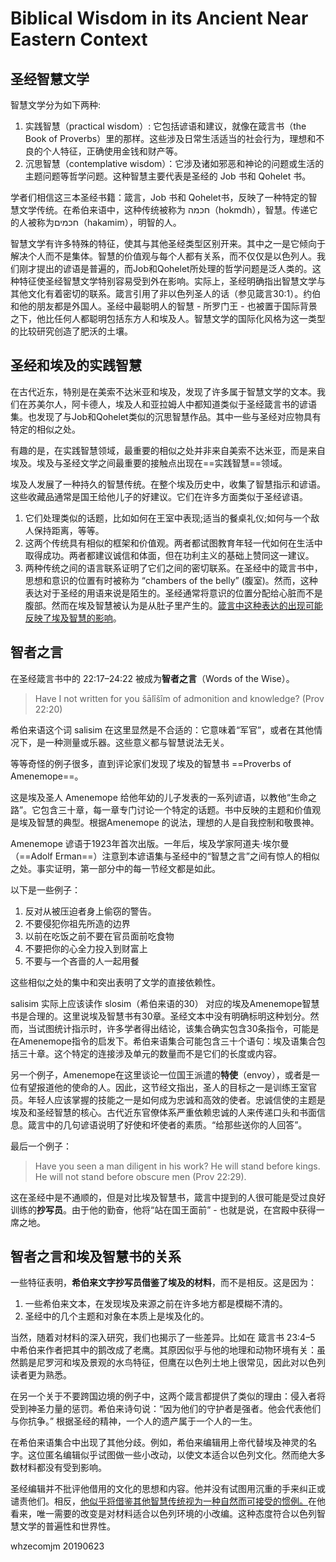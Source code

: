 # Biblical Wisdom in its Ancient Near Eastern Context

## 圣经智慧文学

智慧文学分为如下两种:

1. 实践智慧（practical wisdom）:  它包括谚语和建议，就像在箴言书（the Book of Proverbs）里的那样。这些涉及日常生活适当的社会行为，理想和不良的个人特征，正确使用金钱和财产等。
2. 沉思智慧（contemplative wisdom）：它涉及诸如邪恶和神论的问题或生活的主题问题等哲学问题。这种智慧主要代表是圣经的 Job 书和 Qohelet 书。

学者们相信这三本圣经书籍：箴言，Job 书和 Qohelet书，反映了一种特定的智慧文学传统。在希伯来语中，这种传统被称为 חכמה（hokmdh），智慧。传递它的人被称为חכמים（hakamim），明智的人。

智慧文学有许多特殊的特征，使其与其他圣经类型区别开来。其中之一是它倾向于解决个人而不是集体。智慧的价值观与每个人都有关系，而不仅仅是以色列人。我们刚才提出的谚语是普遍的，而Job和Qohelet所处理的哲学问题是泛人类的。这种特征使圣经智慧文学特别容易受到外在影响。实际上，圣经明确指出智慧文学与其他文化有着密切的联系。箴言引用了非以色列圣人的话（参见箴言30:1）。约伯和他的朋友都是外国人。圣经中最聪明人的智慧 - 所罗门王 - 也被置于国际背景之下，他比任何人都聪明包括东方人和埃及人。智慧文学的国际化风格为这一类型的比较研究创造了肥沃的土壤。



## 圣经和埃及的实践智慧

在古代近东，特别是在美索不达米亚和埃及，发现了许多属于智慧文学的文本。我们在苏美尔人，阿卡德人，埃及人和亚拉姆人中都知道类似于圣经箴言书的谚语集。也发现了与Job和Qohelet类似的沉思智慧作品。其中一些与圣经对应物具有特定的相似之处。

有趣的是，在实践智慧领域，最重要的相似之处并非来自美索不达米亚，而是来自埃及。埃及与圣经文学之间最重要的接触点出现在==实践智慧==领域。

埃及人发展了一种持久的智慧传统。在整个埃及历史中，收集了智慧指示和谚语。这些收藏品通常是国王给他儿子的好建议。它们在许多方面类似于圣经谚语。

1. 它们处理类似的话题，比如如何在王室中表现;适当的餐桌礼仪;如何与一个敌人保持距离，等等。
2. 这两个传统具有相似的框架和价值观。两者都试图教育年轻一代如何在生活中取得成功。两者都建议诚信和体面，但在功利主义的基础上赞同这一建议。
3. 两种传统之间的语言联系证明了它们之间的密切联系。在圣经中的箴言书中，思想和意识的位置有时被称为 “chambers of the belly” (腹室)。然而，这种表达对于圣经的用语来说是陌生的。圣经通常将意识的位置分配给心脏而不是腹部。然而在埃及智慧被认为是从肚子里产生的。<u>箴言中这种表达的出现可能反映了埃及智慧的影响</u>。



## 智者之言

在圣经箴言书中的 22:17–24:22 被成为**智者之言**（Words of the Wise）。

> Have I not written for you šālı̂šı̂m of admonition and knowledge? 
> (Prov 22:20) 

希伯来语这个词 salisim 在这里显然是不合适的：它意味着“军官”，或者在其他情况下，是一种测量或乐器。这些意义都与智慧说法无关。

等等奇怪的例子很多，直到评论家们发现了埃及的智慧书 ==Proverbs of Amenemope==。

这是埃及圣人 Amenemope 给他年幼的儿子发表的一系列谚语，以教他“生命之路”。它包含三十章，每一章专门讨论一个特定的话题。书中反映的主题和价值观是埃及智慧的典型。根据Amenemope 的说法，理想的人是自我控制和敬畏神。

Amenemope 谚语于1923年首次出版。一年后，埃及学家阿道夫·埃尔曼（==Adolf Erman==）注意到本谚语集与圣经中的“智慧之言”之间有惊人的相似之处。事实证明，第一部分中的每一节经文都是如此。

以下是一些例子：

1. 反对从被压迫者身上偷窃的警告。
2. 不要侵犯你祖先所造的边界
3. 以前在吃饭之前不要在官员面前吃食物
4. 不要把你的心全力投入到财富上
5. 不要与一个吝啬的人一起用餐

这些相似之处的集中和突出表明了文学的直接依赖性。

salisim 实际上应该读作 slosim（希伯来语的30） 对应的埃及Amenemope智慧书是合理的。这里说埃及智慧书有30章。圣经文本中没有明确标明这种划分。然而，当试图统计指示时，许多学者得出结论，该集合确实包含30条指令，可能是在Amenemope指令的启发下。希伯来语集合可能包含三十个语句：埃及语集合包括三十章。这个特定的连接涉及单元的数量而不是它们的长度或内容。

另一个例子，Amenemope在这里谈论一位国王派遣的**特使**（envoy），或者是一位有望报道他的使命的人。因此，这节经文指出，圣人的目标之一是训练王室官员。年轻人应该掌握的技能之一是如何成为忠诚和高效的使者。忠诚信使的主题是埃及和圣经智慧的核心。古代近东官僚体系严重依赖忠诚的人来传递口头和书面信息。箴言中的几句谚语说明了好使和坏使者的素质。“给那些送你的人回答”。

最后一个例子：

> Have you seen a man diligent in his work? He will stand before kings. He will not stand before obscure men (Prov 22:29). 

这在圣经中是不通顺的，但是对比埃及智慧书，箴言中提到的人很可能是受过良好训练的**抄写员**。由于他的勤奋，他将“站在国王面前” - 也就是说，在宫殿中获得一席之地。



## 智者之言和埃及智慧书的关系

一些特征表明，**希伯来文字抄写员借鉴了埃及的材料**，而不是相反。这是因为：

1. 一些希伯来文本，在发现埃及来源之前在许多地方都是模糊不清的。
2. 圣经中的几个主题和对象在本质上是埃及化的。

当然，随着对材料的深入研究，我们也揭示了一些差异。比如在 箴言书 23:4–5 中希伯来作者把其中的鹅改成了老鹰。其原因似乎与他的地理和动物环境有关：虽然鹅是尼罗河和埃及景观的水鸟特征，但鹰在以色列土地上很常见，因此对以色列读者更为熟悉。

在另一个关于不要跨国边境的例子中，这两个箴言都提供了类似的理由：侵入者将受到神圣力量的惩罚。希伯来诗句说：“因为他们的守护者是强者。他会代表他们与你抗争。” 根据圣经的精神，一个人的遗产属于一个人的一生。

在希伯来语集合中出现了其他分歧。例如，希伯来编辑用上帝代替埃及神灵的名字。这位匿名编辑似乎试图做一些小改动，以使文本适合以色列文化。然而绝大多数材料都没有受到影响。

圣经编辑并不批评他借用的文化的思想和内容。他并没有试图用沉重的手来纠正或谴责他们。相反，<u>他似乎将借鉴其他智慧传统视为一种自然而可接受的惯例。</u>在他看来，唯一需要的改变是对材料适合以色列环境的小改编。这种态度符合以色列智慧文学的普遍性和世界性。



whzecomjm
20190623